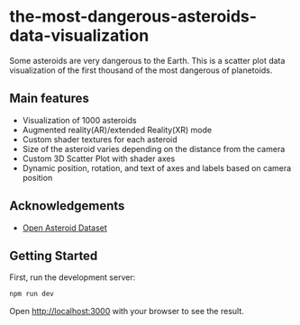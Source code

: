 # the-most-dangerous-asteroids-data-visualization

Some asteroids are very dangerous to the Earth. This is a scatter plot data visualization of the first thousand of the most dangerous of planetoids.

## Main features

- Visualization of 1000 asteroids
- Augmented reality(AR)/extended Reality(XR) mode
- Custom shader textures for each asteroid
- Size of the asteroid varies depending on the distance from the camera
- Custom 3D Scatter Plot with shader axes
- Dynamic position, rotation, and text of axes and labels based on camera position

## Acknowledgements

- [Open Asteroid Dataset](https://www.kaggle.com/datasets/basu369victor/prediction-of-asteroid-diameter)

## Getting Started

First, run the development server:

```bash
npm run dev
```

Open [http://localhost:3000](http://localhost:3000) with your browser to see the result.
